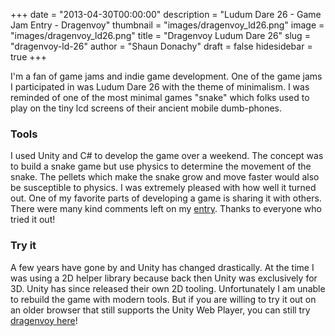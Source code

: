 +++
date = "2013-04-30T00:00:00"
description = "Ludum Dare 26 - Game Jam Entry - Dragenvoy"
thumbnail = "images/dragenvoy_ld26.png"
image = "images/dragenvoy_ld26.png"
title = "Dragenvoy Ludum Dare 26"
slug = "dragenvoy-ld-26"
author = "Shaun Donachy"
draft = false
hidesidebar = true
+++

I'm a fan of game jams and indie game development. One of the game jams I participated in was Ludum Dare 26 with the theme of minimalism. I was reminded of one of the most minimal games "snake" which folks used to play on the tiny lcd screens of their ancient mobile dumb-phones.

### Tools
I used Unity and C# to develop the game over a weekend. The concept was to build a snake game but use physics to determine the movement of the snake. The pellets which make the snake grow and move faster would also be susceptible to physics. I was extremely pleased with how well it turned out. One of my favorite parts of developing a game is sharing it with others. There were many kind comments left on my
[entry](http://ludumdare.com/compo/ludum-dare-26/?action=preview&uid=23082). Thanks to everyone who tried it out!

### Try it
A few years have gone by and Unity has changed drastically. At the time I was using a 2D helper library because back then Unity was exclusively for 3D. Unity has since released their own 2D tooling. Unfortunately I am unable to rebuild the game with modern tools. But if you are willing to try it out on an older browser that still supports the Unity Web Player, you can still try [dragenvoy here](https://shaundonachy.com/dragenvoy/dragenvoy.html)!
